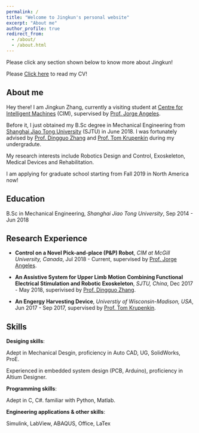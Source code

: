 ```yaml
---
permalink: /
title: "Welcome to Jingkun's personal website"
excerpt: "About me"
author_profile: true
redirect_from: 
  - /about/
  - /about.html
---
```


Please click any section shown below to know more about Jingkun!

Please [Click here](https://drive.google.com/file/d/1bKcoULmWcssa_RoHPrzOVO66uRonDyn2/view?usp=sharing) to read my CV!

## About me

Hey there! I am Jingkun Zhang, currently a visiting student at [Centre for Intelligent Machines](http://www.cim.mcgill.ca/) (CIM), supervised by [Prof. Jorge Angeles](http://www.cim.mcgill.ca/~angeles/).

Before it, I just obtained my B.Sc degree in Mechanical Engineering from [Shanghai Jiao Tong University](http://202.120.53.238/English/) (SJTU) in June 2018. I was fortunately advised by [Prof. Dingguo Zhang](http://bbl.sjtu.edu.cn/dgzhang) and [Prof. Tom Krupenkin](https://directory.engr.wisc.edu/me/Faculty/Krupenkin_Tom/) during my undergradute.

My research interests include Robotics Design and Control, Exoskeleton, Medical Devices and Rehabilitation.

I am applying for graduate school starting from Fall 2019 in North America now!

## Education

B.Sc in Mechanical Engineering, *Shanghai Jiao Tong University*, Sep 2014 - Jun 2018

## Research Experience

- **Control on a Novel Pick-and-place (P&P) Robot**, *CIM at McGill University, Canada*, Jul 2018 - Current, supervised by [Prof. Jorge Angeles](http://www.cim.mcgill.ca/~angeles/).

- **An Assistive System for Upper Limb Motion Combining Functional Electrical Stimulation and Robotic Exoskeleton**, *SJTU, China*, Dec 2017 - May 2018, superivised by [Prof. Dingguo Zhang](http://bbl.sjtu.edu.cn/dgzhang).

- **An Engergy Harvesting Device**, *Universtiy of Wisconsin-Madison, USA*, Jun 2017 - Sep 2017, supervised by [Prof. Tom Krupenkin](https://directory.engr.wisc.edu/me/Faculty/Krupenkin_Tom/).

## Skills

**Desiging skills**:

Adept in Mechanical Desgin, proficiency in Auto CAD, UG, SolidWorks, ProE.

Experienced in embedded system design (PCB, Arduino), proficiency in Altium Designer.

**Programming skills**:

Adept in C, C#. familiar with Python, Matlab.

**Engineering applications & other skills**:

Simulink, LabView, ABAQUS, Office, LaTex 
